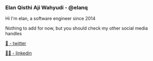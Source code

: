 ### Elan Qisthi Aji Wahyudi - @elanq

<!--
**elanq/elanq** is a ✨ _special_ ✨ repository because its `README.md` (this file) appears on your GitHub profile.

Here are some ideas to get you started:

- 🔭 I’m currently working on ...
- 🌱 I’m currently learning ...
- 👯 I’m looking to collaborate on ...
- 🤔 I’m looking for help with ...
- 💬 Ask me about ...
- 📫 How to reach me: ...
- 😄 Pronouns: ...
- ⚡ Fun fact: ...
-->

Hi I'm elan, a software engineer since 2014

Nothing to add for now, but you should check my other social media handles

[🦜 - twitter](http://twitter.com/elanq)

[👨‍💻 - linkedin](http://linkedin.com/in/qisthi)
